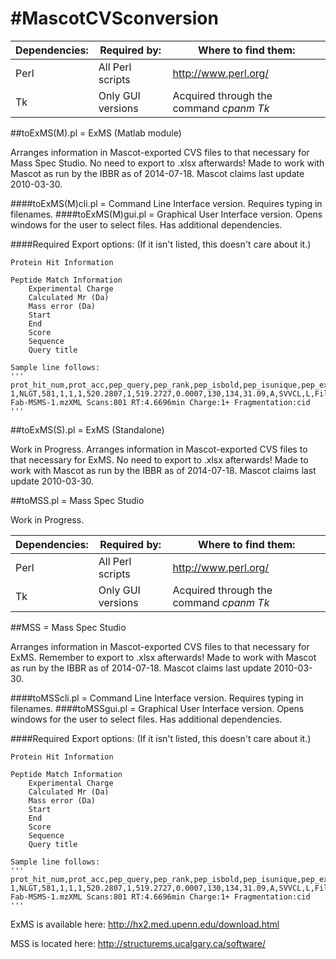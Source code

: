 #MascotCVSconversion
===================

Dependencies: | Required by: | Where to find them:
--- | --- | ---
Perl | All Perl scripts | http://www.perl.org/
Tk  | Only GUI versions | Acquired through the command _cpanm Tk_

##toExMS(M).pl      = ExMS (Matlab module)

Arranges information in Mascot-exported CVS files to that necessary for	Mass Spec Studio. No need to export to .xlsx afterwards! Made to work with Mascot as run by the IBBR as of 2014-07-18. Mascot claims last update 2010-03-30.

####toExMS(M)cli.pl	= Command Line Interface version. Requires typing in filenames.
####toExMS(M)gui.pl	= Graphical User Interface version. Opens windows for the user to select files. Has additional dependencies.

####Required Export options:
	(If it isn't listed, this doesn't care about it.)

	Protein Hit Information

	Peptide Match Information
		Experimental Charge
		Calculated Mr (Da)
		Mass error (Da)
		Start
		End
		Score
		Sequence
		Query title

	Sample line follows:
	'''
	prot_hit_num,prot_acc,pep_query,pep_rank,pep_isbold,pep_isunique,pep_exp_mz,pep_exp_z,pep_calc_mr,pep_delta,pep_start,pep_end,pep_score,pep_res_before,pep_seq,pep_res_after,pep_scan_title
	1,NLGT,581,1,1,1,520.2807,1,519.2727,0.0007,130,134,31.09,A,SVVCL,L,File:06262014-Fab-MSMS-1.mzXML Scans:801 RT:4.6696min Charge:1+ Fragmentation:cid
	'''

##toExMS(S).pl  = ExMS (Standalone)

Work in Progress. Arranges information in Mascot-exported CVS files to that necessary for ExMS. No need to export to .xlsx afterwards! Made to work with Mascot as run by the IBBR as of 2014-07-18. Mascot claims last update 2010-03-30.

##toMSS.pl       = Mass Spec Studio

Work in Progress. 

Dependencies: | Required by: | Where to find them:
--- | --- | ---
Perl | All Perl scripts | http://www.perl.org/
Tk  | Only GUI versions | Acquired through the command _cpanm Tk_

##MSS      = Mass Spec Studio

Arranges information in Mascot-exported CVS files to that necessary for	ExMS. Remember to export to .xlsx afterwards! Made to work with Mascot as run by the IBBR as of 2014-07-18. Mascot claims last update 2010-03-30.

####toMSScli.pl	= Command Line Interface version. Requires typing in filenames.
####toMSSgui.pl	= Graphical User Interface version. Opens windows for the user to select files. Has additional dependencies.

####Required Export options:
	(If it isn't listed, this doesn't care about it.)

	Protein Hit Information

	Peptide Match Information
		Experimental Charge
		Calculated Mr (Da)
		Mass error (Da)
		Start
		End
		Score
		Sequence
		Query title

	Sample line follows:
	'''
	prot_hit_num,prot_acc,pep_query,pep_rank,pep_isbold,pep_isunique,pep_exp_mz,pep_exp_z,pep_calc_mr,pep_delta,pep_start,pep_end,pep_score,pep_res_before,pep_seq,pep_res_after,pep_scan_title
	1,NLGT,581,1,1,1,520.2807,1,519.2727,0.0007,130,134,31.09,A,SVVCL,L,File:06262014-Fab-MSMS-1.mzXML Scans:801 RT:4.6696min Charge:1+ Fragmentation:cid
	'''

ExMS is available here: http://hx2.med.upenn.edu/download.html

MSS is located here: http://structurems.ucalgary.ca/software/
